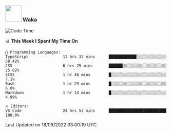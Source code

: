 ### <img src="https://media.giphy.com/media/VgCDAzcKvsR6OM0uWg/giphy.gif" width="50"> Waka

  <!--START_SECTION:waka-->
![Code Time](http://img.shields.io/badge/Code%20Time-875%20hrs%2019%20mins-blue)

📊 **This Week I Spent My Time On** 

```text
💬 Programming Languages: 
TypeScript               12 hrs 32 mins      ████████████░░░░░░░░░░░░░   50.42% 
CSS                      6 hrs 25 mins       ██████░░░░░░░░░░░░░░░░░░░   25.82% 
SCSS                     1 hr 46 mins        █░░░░░░░░░░░░░░░░░░░░░░░░   7.1% 
Bash                     1 hr 29 mins        █░░░░░░░░░░░░░░░░░░░░░░░░   6.0% 
Markdown                 1 hr 14 mins        █░░░░░░░░░░░░░░░░░░░░░░░░   4.99%

🔥 Editors: 
VS Code                  24 hrs 53 mins      █████████████████████████   100.0%

```


 Last Updated on 18/09/2022 03:00:19 UTC
<!--END_SECTION:waka-->
